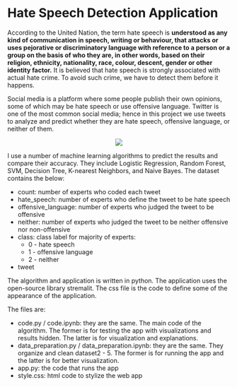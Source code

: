 # Hate Speech Detection Application

According to the United Nation, the term hate speech is **understood as any kind of communication in speech, writing or behaviour, that attacks or uses pejorative or discriminatory language with reference to a person or a group on the basis of who they are, in other words, based on their religion, ethnicity, nationality, race, colour, descent, gender or other identity factor.** It is believed that hate speech is strongly associated with actual hate crime. To avoid such crime, we have to detect them before it happens.

Social media is a platform where some people publish their own opinions, some of which may be hate speech or use offensive language. Twitter is one of the most common social media; hence in this project we use tweets to analyze and predict whether they are hate speech, offensive language, or neither of them.

<p align = "center">
  <img src = "http://www.coe.int/documents/2323735/7720949/HateSpeech-webinar+cybercrime.jpg/8c9efedc-8c26-6996-cf55-915ac800282c"
       </p>
  
I use a number of machine learning algorithms to predict the results and compare their accuracy. They include Logistic Regression, Random Forest, SVM, Decision Tree, K-nearest Neighbors, and Naive Bayes. The dataset contains the below:

- count: number of experts who coded each tweet
- hate_speech: number of experts who define the tweet to be hate speech
- offensive_language: number of experts who judged the tweet to be offensive
- neither: number of experts who judged the tweet to be neither offensive nor non-offensive
- class: class label for majority of experts: 
  - 0 - hate speech
  - 1 - offensive language
  - 2 - neither
- tweet

The algorithm and application is written in python. The application uses the open-source library stremalit. The css file is the code to define some of the appearance of the application.

The files are:
- code.py / code.ipynb: they are the same. The main code of the algorithm. The former is for testing the app with visualizations and results hidden. The latter is for visualization and explanations.
- data_preparation.py / data_preparation.ipynb: they are the same. They organize and clean dataset2 - 5. The former is for running the app and the latter is for better visualization.
- app.py: the code that runs the app
- style.css: html code to stylize the web app

